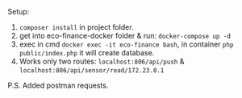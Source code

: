 Setup:

1. `composer install` in project folder. 
2. get into eco-finance-docker folder & run: `docker-compose up -d`
3. exec in cmd `docker exec -it eco-finance bash`, in container `php public/index.php` it will create database.
4. Works only two routes: `localhost:806/api/push` & `localhost:806/api/sensor/read/172.23.0.1`

P.S. Added postman requests.

